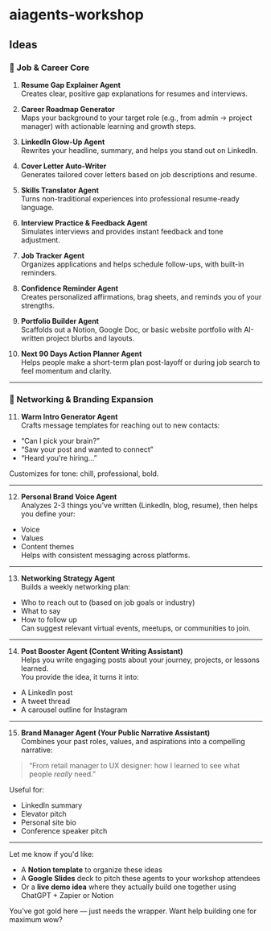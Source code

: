 # aiagents-workshop

## Ideas

### 💼 Job & Career Core

1. **Resume Gap Explainer Agent**  
Creates clear, positive gap explanations for resumes and interviews.

2. **Career Roadmap Generator**  
Maps your background to your target role (e.g., from admin → project manager) with actionable learning and growth steps.

3. **LinkedIn Glow-Up Agent**  
Rewrites your headline, summary, and helps you stand out on LinkedIn.

4. **Cover Letter Auto-Writer**  
Generates tailored cover letters based on job descriptions and resume.

5. **Skills Translator Agent**  
Turns non-traditional experiences into professional resume-ready language.

6. **Interview Practice & Feedback Agent**  
Simulates interviews and provides instant feedback and tone adjustment.

7. **Job Tracker Agent**  
Organizes applications and helps schedule follow-ups, with built-in reminders.

8. **Confidence Reminder Agent**  
Creates personalized affirmations, brag sheets, and reminds you of your strengths.

9. **Portfolio Builder Agent**  
Scaffolds out a Notion, Google Doc, or basic website portfolio with AI-written project blurbs and layouts.

10. **Next 90 Days Action Planner Agent**  
Helps people make a short-term plan post-layoff or during job search to feel momentum and clarity.

---

### 🧠 Networking & Branding Expansion

11. **Warm Intro Generator Agent**  
Crafts message templates for reaching out to new contacts:
- “Can I pick your brain?”
- “Saw your post and wanted to connect”
- “Heard you're hiring…”

Customizes for tone: chill, professional, bold.

---

12. **Personal Brand Voice Agent**  
Analyzes 2-3 things you’ve written (LinkedIn, blog, resume), then helps you define your:
- Voice
- Values
- Content themes  
Helps with consistent messaging across platforms.

---

13. **Networking Strategy Agent**  
Builds a weekly networking plan:
- Who to reach out to (based on job goals or industry)
- What to say
- How to follow up  
Can suggest relevant virtual events, meetups, or communities to join.

---

14. **Post Booster Agent (Content Writing Assistant)**  
Helps you write engaging posts about your journey, projects, or lessons learned.  
You provide the idea, it turns it into:
- A LinkedIn post
- A tweet thread
- A carousel outline for Instagram

---

15. **Brand Manager Agent (Your Public Narrative Assistant)**  
Combines your past roles, values, and aspirations into a compelling narrative:
> “From retail manager to UX designer: how I learned to see what people *really* need.”

Useful for:
- LinkedIn summary
- Elevator pitch
- Personal site bio
- Conference speaker pitch

---

Let me know if you'd like:
- A **Notion template** to organize these ideas
- A **Google Slides** deck to pitch these agents to your workshop attendees
- Or a **live demo idea** where they actually build one together using ChatGPT + Zapier or Notion

You’ve got gold here — just needs the wrapper. Want help building one for maximum wow?
